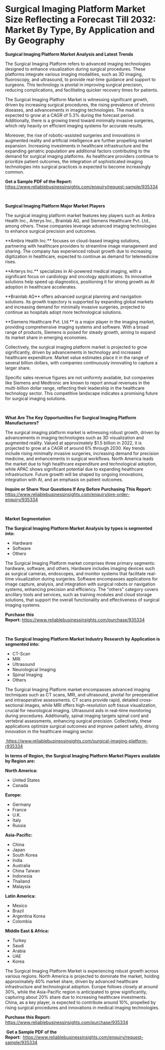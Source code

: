 <p><h1>Surgical Imaging Platform Market Size Reflecting a Forecast Till 2032: Market By Type, By Application and By Geography</h1></p><p><strong>Surgical Imaging Platform Market Analysis and Latest Trends</strong></p>
<p><p>The Surgical Imaging Platform refers to advanced imaging technologies designed to enhance visualization during surgical procedures. These platforms integrate various imaging modalities, such as 3D imaging, fluoroscopy, and ultrasound, to provide real-time guidance and support to surgeons. This technology is pivotal in improving surgical precision, reducing complications, and facilitating quicker recovery times for patients.</p><p>The Surgical Imaging Platform Market is witnessing significant growth, driven by increasing surgical procedures, the rising prevalence of chronic diseases, and advancements in imaging technologies. The market is expected to grow at a CAGR of 5.3% during the forecast period. Additionally, there is a growing trend toward minimally invasive surgeries, which rely heavily on efficient imaging systems for accurate results.</p><p>Moreover, the rise of robotic-assisted surgeries and innovations in augmented reality and artificial intelligence are further propelling market expansion. Increasing investments in healthcare infrastructure and the expanding geriatric population are additional factors contributing to the demand for surgical imaging platforms. As healthcare providers continue to prioritize patient outcomes, the integration of sophisticated imaging technologies into surgical practices is expected to become increasingly common.</p></p>
<p><strong>Get a Sample PDF of the Report:&nbsp;</strong> <a href="https://www.reliablebusinessinsights.com/enquiry/request-sample/935334?utm_campaign=3192&utm_medium=2&utm_source=Github&utm_content=ia&utm_term=18042025&utm_id=surgical-imaging-platform">https://www.reliablebusinessinsights.com/enquiry/request-sample/935334</a></p>
<p>&nbsp;</p>
<p><strong>Surgical Imaging Platform Major Market Players</strong></p>
<p><p>The surgical imaging platform market features key players such as Ambra Health Inc., Arterys Inc., Brainlab AG, and Siemens Healthcare Pvt. Ltd., among others. These companies leverage advanced imaging technologies to enhance surgical precision and outcomes.</p><p>**Ambra Health Inc.** focuses on cloud-based imaging solutions, partnering with healthcare providers to streamline image management and sharing. The company has experienced robust growth due to increasing digitization in healthcare, expected to continue as demand for telemedicine rises. </p><p>**Arterys Inc.** specializes in AI-powered medical imaging, with a significant focus on cardiology and oncology applications. Its innovative solutions help speed up diagnostics, positioning it for strong growth as AI adoption in healthcare accelerates.</p><p>**Brainlab AG** offers advanced surgical planning and navigation solutions. Its growth trajectory is supported by expanding global markets and increasing demand for minimally invasive surgeries, projected to continue as hospitals adopt more technological solutions.</p><p>**Siemens Healthcare Pvt. Ltd.** is a major player in the imaging market, providing comprehensive imaging systems and software. With a broad range of products, Siemens is poised for steady growth, aiming to expand its market share in emerging economies.</p><p>Collectively, the surgical imaging platform market is projected to grow significantly, driven by advancements in technology and increased healthcare expenditure. Market value estimates place it in the range of several billion dollars, with companies continuously innovating to capture a larger share. </p><p>Specific sales revenue figures are not uniformly available, but companies like Siemens and Medtronic are known to report annual revenues in the multi-billion dollar range, reflecting their leadership in the healthcare technology sector. This competitive landscape indicates a promising future for surgical imaging solutions.</p></p>
<p>&nbsp;</p>
<p><strong>What Are The Key Opportunities For Surgical Imaging Platform Manufacturers?</strong></p>
<p><p>The surgical imaging platform market is witnessing robust growth, driven by advancements in imaging technologies such as 3D visualization and augmented reality. Valued at approximately $1.5 billion in 2022, it is projected to grow at a CAGR of around 6% through 2030. Key trends include rising minimally invasive surgeries, increasing demand for precision medicine, and enhancements in surgical workflows. North America leads the market due to high healthcare expenditure and technological adoption, while APAC shows significant potential due to expanding healthcare infrastructure. Future growth will be shaped by ongoing innovations, integration with AI, and an emphasis on patient outcomes.</p></p>
<p><strong>Inquire or Share Your Questions If Any Before Purchasing This Report:</strong> <a href="https://www.reliablebusinessinsights.com/enquiry/pre-order-enquiry/935334?utm_campaign=3192&utm_medium=2&utm_source=Github&utm_content=ia&utm_term=18042025&utm_id=surgical-imaging-platform">https://www.reliablebusinessinsights.com/enquiry/pre-order-enquiry/935334</a></p>
<p>&nbsp;</p>
<p><strong>Market Segmentation</strong></p>
<p><strong>The Surgical Imaging Platform Market Analysis by types is segmented into:</strong></p>
<p><ul><li>Hardware</li><li>Software</li><li>Others</li></ul></p>
<p><p>The Surgical Imaging Platform market comprises three primary segments: hardware, software, and others. Hardware includes imaging devices such as surgical cameras, endoscopes, and monitor systems that facilitate real-time visualization during surgeries. Software encompasses applications for image capture, analysis, and integration with surgical robots or navigation systems, enhancing precision and efficiency. The "others" category covers ancillary tools and services, such as training modules and cloud storage solutions, that support the overall functionality and effectiveness of surgical imaging systems.</p></p>
<p><strong>Purchase this Report:&nbsp;</strong><a href="https://www.reliablebusinessinsights.com/purchase/935334?utm_campaign=3192&utm_medium=2&utm_source=Github&utm_content=ia&utm_term=18042025&utm_id=surgical-imaging-platform">https://www.reliablebusinessinsights.com/purchase/935334</a></p>
<p>&nbsp;</p>
<p><strong>The Surgical Imaging Platform Market Industry Research by Application is segmented into:</strong></p>
<p><ul><li>CT-Scan</li><li>MRI</li><li>Ultrasound</li><li>Neurological Imaging</li><li>Spinal Imaging</li><li>Others</li></ul></p>
<p><p>The Surgical Imaging Platform market encompasses advanced imaging techniques such as CT scans, MRI, and ultrasound, pivotal for preoperative and intraoperative assessments. CT scans provide rapid, detailed cross-sectional images, while MRI offers high-resolution soft tissue visualization, crucial for neurological imaging. Ultrasound aids in real-time monitoring during procedures. Additionally, spinal imaging targets spinal cord and vertebral assessments, enhancing surgical precision. Collectively, these applications optimize surgical outcomes and improve patient safety, driving innovation in the healthcare imaging sector.</p></p>
<p><a href="https://www.reliablebusinessinsights.com/surgical-imaging-platform-r935334?utm_campaign=3192&utm_medium=2&utm_source=Github&utm_content=ia&utm_term=18042025&utm_id=surgical-imaging-platform">&nbsp;https://www.reliablebusinessinsights.com/surgical-imaging-platform-r935334</a></p>
<p><strong>In terms of Region, the Surgical Imaging Platform Market Players available by Region are:</strong></p>
<p>
    <p> <strong> North America: </strong>
        <ul>
            <li>United States</li>
            <li>Canada</li>
        </ul>
        </p> 
    <p> <strong> Europe: </strong>
        <ul>
            <li>Germany</li>
            <li>France</li>
            <li>U.K.</li>
            <li>Italy</li>
            <li>Russia</li>
        </ul>
        </p> 
    <p> <strong> Asia-Pacific: </strong>
        <ul>
            <li>China</li>
            <li>Japan</li>
            <li>South Korea</li>
            <li>India</li>
            <li>Australia</li>
            <li>China Taiwan</li>
            <li>Indonesia</li>
            <li>Thailand</li>
            <li>Malaysia</li>
        </ul>
        </p> 
    <p> <strong> Latin America: </strong>
        <ul>
            <li>Mexico</li>
            <li>Brazil</li>
            <li>Argentina Korea</li>
            <li>Colombia</li>
        </ul>
        </p> 
    <p> <strong> Middle East & Africa: </strong>
        <ul>
            <li>Turkey</li>
            <li>Saudi</li>
            <li>Arabia</li>
            <li>UAE</li>
            <li>Korea</li>
        </ul>
    </p>
    </p>
<p><p>The Surgical Imaging Platform Market is experiencing robust growth across various regions. North America is projected to dominate the market, holding approximately 40% market share, driven by advanced healthcare infrastructure and technological adoption. Europe follows closely at around 30%, while the Asia-Pacific region is anticipated to grow significantly, capturing about 20% share due to increasing healthcare investments. China, as a key player, is expected to contribute around 10%, propelled by rising surgical procedures and innovations in medical imaging technologies.</p></p>
<p><strong>Purchase this Report: </strong><a href="https://www.reliablebusinessinsights.com/purchase/935334?utm_campaign=3192&utm_medium=2&utm_source=Github&utm_content=ia&utm_term=18042025&utm_id=surgical-imaging-platform">https://www.reliablebusinessinsights.com/purchase/935334</a></p>
<p>&nbsp;<strong>Get a Sample PDF of the Report:&nbsp;&nbsp;</strong><a href="https://www.reliablebusinessinsights.com/enquiry/request-sample/935334?utm_campaign=3192&utm_medium=2&utm_source=Github&utm_content=ia&utm_term=18042025&utm_id=surgical-imaging-platform">https://www.reliablebusinessinsights.com/enquiry/request-sample/935334</a></p>
<p><strong></strong></p>
<p><p></p><p></p><p></p></p>